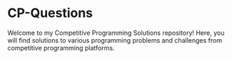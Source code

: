 # CP-Questions
Welcome to my Competitive Programming Solutions repository! Here, you will find solutions to various programming problems and challenges from competitive programming platforms.
